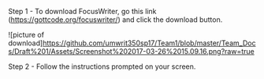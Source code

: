 
Step 1 - To download FocusWriter, go this link (https://gottcode.org/focuswriter/) and click the download button.

![picture of download]https://github.com/umwrit350sp17/Team1/blob/master/Team_Docs/Draft%201/Assets/Screenshot%202017-03-26%2015.09.16.png?raw=true


Step 2 - Follow the instructions prompted on your screen. 
